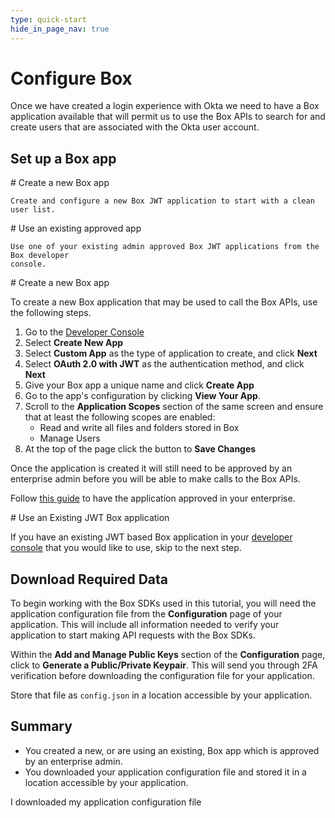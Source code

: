 ```yaml
---
type: quick-start
hide_in_page_nav: true
---
```


# Configure Box

Once we have created a login experience with Okta we need to have a Box
application available that will permit us to use the Box APIs to search for and
create users that are associated with the Okta user account.

## Set up a Box app

<Grid columns='2'>
  <Choose option='box.app_type' value='create_new' color='blue'>
    # Create a new Box app

    Create and configure a new Box JWT application to start with a clean user list.
  </Choose>

  <Choose option='box.app_type' value='use_own' color='white'>
    # Use an existing approved app

    Use one of your existing admin approved Box JWT applications from the Box developer
    console.
  </Choose>
</Grid>

<Choice option='box.app_type' value='create_new' color='blue'>
  # Create a new Box app

  To create a new Box application that may be used to call the Box APIs, use
  the following steps.

  1. Go to the [Developer Console][devconsole]
  1. Select **Create New App**
  1. Select **Custom App** as the type of application to create, and click
     **Next**
  1. Select **OAuth 2.0 with JWT** as the authentication method, and click
     **Next**
  1. Give your Box app a unique name and click **Create App**
  1. Go to the app's configuration by clicking **View Your App**.
  1. Scroll to the **Application Scopes** section of the same screen
     and ensure that at least the following scopes are enabled:
     * Read and write all files and folders stored in Box
     * Manage Users
  1. At the top of the page click the button to **Save Changes**

  Once the application is created it will still need to be approved by an
  enterprise admin before you will be able to make calls to the Box APIs.

  Follow [this guide](g://applications/custom-apps/app-approval/) to have the
  application approved in your enterprise.
</Choice>

<Choice option='box.app_type' value='use_own' color='white'>
  # Use an Existing JWT Box application

  If you have an existing JWT based Box application in your
  [developer console][devconsole] that you
  would like to use, skip to the next step.
</Choice>

## Download Required Data

To begin working with the Box SDKs used in this tutorial, you will need the
application configuration file from the **Configuration** page of your
application. This will include all information needed to verify your
application to start making API requests with the Box SDKs.

Within the **Add and Manage Public Keys** section of the **Configuration**
page, click to **Generate a Public/Private Keypair**. This will send you
through 2FA verification before downloading the configuration file for your
application.

Store that file as `config.json` in a location accessible by your application.

## Summary

* You created a new, or are using an existing, Box app which is approved by an
 enterprise admin.
* You downloaded your application configuration file and stored it in a location
 accessible by your application.

<Observe option='box.app_type' value='use_own,create_new'>
  <Next>I downloaded my application configuration file</Next>
</Observe>

[devconsole]: https://cloud.app.box.com/developers/console